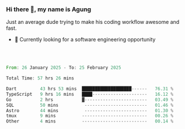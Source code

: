 ### Hi there 👋, my name is Agung
Just an average dude trying to make his coding workflow awesome and fast.

<!--
**agungfir98/agungfir98** is a ✨ _special_ ✨ repository because its `README.md` (this file) appears on your GitHub profile.
-->

- 🔭 Currently looking for a software engineering opportunity
<br/>
<br/>
<!--START_SECTION:waka-->

```rust
From: 26 January 2025 - To: 25 February 2025

Total Time: 57 hrs 26 mins

Dart         43 hrs 53 mins  ███████████████████------   76.31 %
TypeScript   9 hrs 16 mins   ████---------------------   16.12 %
Go           2 hrs           ▓------------------------   03.49 %
SQL          50 mins          ------------------------   01.46 %
Astro        44 mins          ------------------------   01.30 %
tmux         9 mins          -------------------------   00.26 %
Other        4 mins          -------------------------   00.14 %
```

<!--END_SECTION:waka-->
